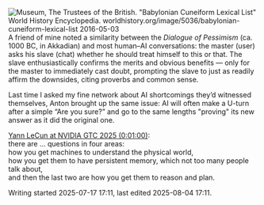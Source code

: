![Museum, The Trustees of the British.
"Babylonian Cuneiform Lexical List" World History Encyclopedia.
worldhistory.org/image/5036/babylonian-cuneiform-lexical-list
2016-05-03](babylonian-cuneiform-lexical-list-5036.jpg)
A friend of mine noted a similarity between the *Dialogue of Pessimism* (ca. 1000 BC, in Akkadian) and most human–AI conversations: the master (user) asks his slave (chat) whether he should treat himself to this or that. The slave enthusiastically confirms the merits and obvious benefits — only for the master to immediately cast doubt, prompting the slave to just as readily affirm the downsides, citing proverbs and common sense.

Last time I asked my fine network about AI shortcomings they’d witnessed themselves, Anton brought up the same issue: AI will often make a U-turn after a simple “Are you sure?” and go to the same lengths "proving" its new answer as it did the original one.

[Yann LeCun at NVIDIA GTC 2025 (0:01:00)](https://www.youtube.com/watch?v=eyrDM3A_YFc&t=60s):  
there are ... questions in four areas:  
how you get machines to understand the physical world,  
how you get them to have persistent memory, which not too many people talk about,  
and then the last two are how you get them to reason and plan.

Writing started 2025-07-17 17:11, last edited 2025-08-04 17:11.
